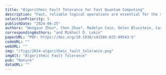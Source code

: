 ```yaml
---
title: "Algorithmic Fault Tolerance for Fast Quantum Computing"
description: "Fast, reliable logical operations are essential for the realization of useful quantum computers, as they are required to implement practical quantum algorithms at large scale. By redundantly encoding logical qubits into many physical qubits and using syndrome measurements to detect and subsequently correct errors, one can achieve very low logical error rates. However, for most practical quantum error correcting (QEC) codes such as the surface code, it is generally believed that due to syndrome extraction errors, multiple extraction rounds—on the order of the code distance d—are required for fault-tolerant computation. Here, we show that contrary to this common belief, fault-tolerant logical operations can be performed with constant time overhead for a broad class of QEC codes, including the surface code with magic state inputs and feed-forward operations, to achieve \"algorithmic fault tolerance\". Through the combination of transversal operations and novel strategies for correlated decoding, despite only having access to partial syndrome information, we prove that the deviation from the ideal measurement result distribution can be made exponentially small in the code distance. We supplement this proof with circuit-level simulations in a range of relevant settings, demonstrating the fault tolerance and competitive performance of our approach. Our work sheds new light on the theory of fault tolerance, potentially reducing the space-time cost of practical fault-tolerant quantum computation by orders of magnitude."
selectionPriority: 5
publishDate: "2024-06-25"
authors: "Hengyun Zhou*, Chen Zhao*, Madelyn Cain, Dolev Bluvstein, Casey Duckering, Hong-Ye Hu, Sheng-Tao Wang, Aleksander Kubica"
correspondingAuthors: "and Mikhail D. Lukin"
paperURL: "PDF: https://doi.org/10.1038/s41586-025-09543-5"
codeURL: ""
webURL: ""
img: "/figs/2024-algorithmic_fault_tolerance.png"
imgAlt: "Algorithmic Fault Tolerance"
pub: "Nature"
dataURL: ""
---
```

